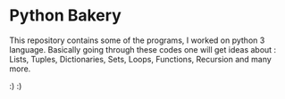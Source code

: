 # Python Bakery
This repository contains some of the programs, I worked on python 3 language.
Basically going through these codes one will get ideas about :
Lists, Tuples, Dictionaries, Sets,
Loops, Functions, Recursion and many more.


:)
:)
